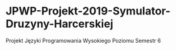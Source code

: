# JPWP-Projekt-2019-Symulator-Druzyny-Harcerskiej
Projekt Języki Programowania Wysokiego Poziomu Semestr 6
